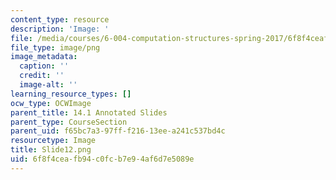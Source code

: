 ```yaml
---
content_type: resource
description: 'Image: '
file: /media/courses/6-004-computation-structures-spring-2017/6f8f4ceafb94c0fcb7e94af6d7e5089e_Slide12.png
file_type: image/png
image_metadata:
  caption: ''
  credit: ''
  image-alt: ''
learning_resource_types: []
ocw_type: OCWImage
parent_title: 14.1 Annotated Slides
parent_type: CourseSection
parent_uid: f65bc7a3-97ff-f216-13ee-a241c537bd4c
resourcetype: Image
title: Slide12.png
uid: 6f8f4cea-fb94-c0fc-b7e9-4af6d7e5089e
---
```

